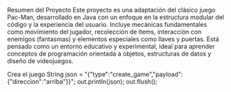 Resumen del Proyecto
Este proyecto es una adaptación del clásico juego Pac-Man, desarrollado en Java con un enfoque en la estructura modular del código y la experiencia del usuario. 
Incluye mecánicas fundamentales como movimiento del jugador, recolección de ítems, interacción con enemigos (fantasmas) y elementos especiales como llaves y puertas. 
Está pensado como un entorno educativo y experimental, ideal para aprender conceptos de programación orientada a objetos, estructuras de datos y diseño de videojuegos.

Crea el juego
String json = "{\"type\":\"create_game\",\"payload\":{\"direccion\":\"arriba\"}}";
out.println(json);
out.flush();


